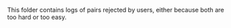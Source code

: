 This folder contains logs of pairs rejected by users, either because both are too hard or too easy.
